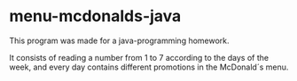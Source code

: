# menu-mcdonalds-java
This program was made for a java-programming homework.

It consists of reading a number from 1 to 7 according to the days of the week, and every day contains different promotions in the McDonald´s menu.
